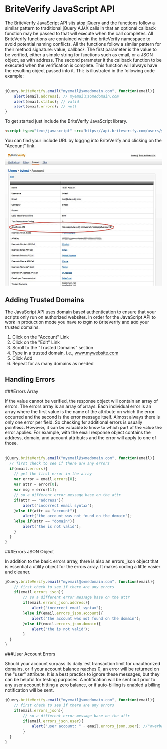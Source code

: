 BriteVerify JavaScript API
==========================

The BriteVerify JavaScript API sits atop jQuery and the functions follow a similar pattern to traditional jQuery AJAX calls in that an optional callback function may be passed to that will execute when the call completes. All BriteVerify functions are contained within the briteVerify namespace to avoid potential naming conflicts. All the functions follow a similar pattern for their method signature: value, callback. The first parameter is the value to be verified, either a simple string for functions such as email, or a JSON object, as with address. The second parameter it the callback function to be executed when the verification is complete. This function will always have the resulting object passed into it. This is illustrated in the following code example:

```JavaScript

jQuery.briteVerify.email("myemail@somedomain.com", function(email){
	alert(email.address); // myemail@somedomain.com
	alert(email.status); // valid
	alert(email.errors); // null
} 
```

To get started just include the BriteVerify JavaScript library.

```HTML
<script type="text/javascript" src="https://api.briteverify.com/users/your-username/api.js?version=01"></script>
```

You can find your include URL by logging into BriteVerify and clicking on the "Account" link.

![alt text](https://github.com/BriteVerify/BriteCode/raw/master/images/bv_account_js.jpg)

Adding Trusted Domains
----------------------

The JavaScript API uses domain based authentication to ensure that your scripts only run on authorized websites. In order for the JavaScript API to work in production mode you have to login to BriteVerify and add your trusted domains.

1. Click on the "Account" Link
2. Click on the "Edit" Link
3. Scroll to the "Trusted Domains" section
4. Type in a trusted domain, i.e., www.mywebsite.com
5. Click Add
6. Repeat for as many domains as needed


Handling Errors
---------------

###Errors Array

If the value cannot be verified, the response object will contain an array of errors. The errors array is an array of arrays. Each individual error is an array where the first value is the name of the attribute on which the error occurred and the second is the error message itself. Almost always there is only one error per field. So checking for additional errors is usually pointless. However, it can be valuable to know to which part of the value the error applies. For example, with the email response object contains the address, domain, and account attributes and the error will apply to one of those.

```JavaScript

jQuery.briteVerify.email("myemail@somedomain.com", function(email){
  // first check to see if there are any errors
  if(email.errors){
  	// get the first error in the array
  	var error = email.errors[0];
  	var attr = error[0];
  	var msg = error[1];
  	// so a different error message base on the attr
  	if(attr == "address"){
  		alert("incorrect email syntax");
  	}else if(attr == "account"){
  		alert("the account was not found on the domain");
  	}else if(attr == "domain"){
  		alert("the is not valid");
  	}
  }
} 
```

###Errors JSON Object

In addition to the basic errors array, there is also an errors_json object that is essential a utility object for the errors array. It makes coding a little easier and cleaner.

```JavaScript
jQuery.briteVerify.email("myemail@somedomain.com", function(email){
	// first check to see if there are any errors
	if(email.errors_json){
		// so a different error message base on the attr
		if(email.errors_json.address){
			alert("incorrect email syntax");
		}else if(email.errors_json.account){
			alert("the account was not found on the domain");
		}else if(email.errors_json.domain){
			alert("the is not valid");
		}
  }
} 
```

###User Account Errors

Should your account surpass its daily test transaction limit for unauthorized domains, or if your account balance reaches 0, an error will be returned on the "user" attribute. It is a best practice to ignore these messages, but they can be helpful for testing purposes. A notification will be sent out prior to any user account hitting a zero balance, or if auto-billing is enabled a billing notification will be sent.

```JavaScript
jQuery.briteVerify.email("myemail@somedomain.com", function(email){
	// first check to see if there are any errors
	if(email.errors_json){
		// so a different error message base on the attr
		if(email.errors_json.user){
			alert("user account: " + email.errors_json.user); //"overbalance"
		}
  }
}
``` 
